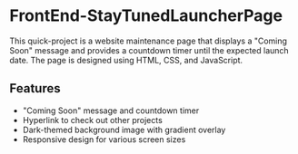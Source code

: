 # FrontEnd-StayTunedLauncherPage

This quick-project is a website maintenance page that displays a "Coming Soon" message and provides a countdown timer until the expected launch date. The page is designed using HTML, CSS, and JavaScript.

## Features

- "Coming Soon" message and countdown timer
- Hyperlink to check out other projects
- Dark-themed background image with gradient overlay
- Responsive design for various screen sizes
